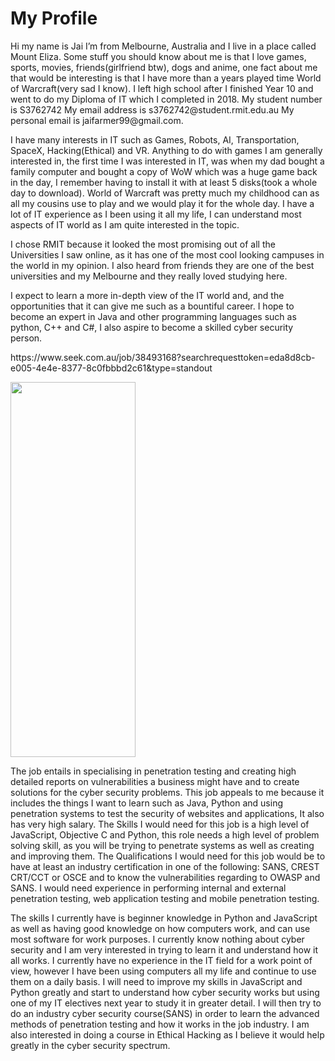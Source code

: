 # My Profile
<p>Hi my name is Jai I’m from Melbourne, Australia and I live in a place called Mount Eliza. Some stuff you should know about me is that I love games, sports, movies, friends(girlfriend btw), dogs and anime, one fact about me that would be interesting is that I have more than a years played time World of Warcraft(very sad I know). I left high school after I finished Year 10 and went to do my Diploma of IT which I completed in 2018. 
  My student number is S3762742 
  My email address is s3762742@student.rmit.edu.au 
  My personal email is jaifarmer99@gmail.com.</p>
<p> I have many interests in IT such as Games, Robots, AI, Transportation, SpaceX, Hacking(Ethical) and VR. Anything to do with games I am generally interested in, the first time I was interested in IT, was when my dad bought a family computer and bought a copy of WoW which was a huge game back in the day, I remember having to install it with at least 5 disks(took a whole day to download). World of Warcraft was pretty much my childhood can as all my cousins use to play and we would play it for the whole day. I have a lot of IT experience as I been using it all my life, I can understand most aspects of IT world as I am quite interested in the topic.</p>
<p>I chose RMIT because it looked the most promising out of all the Universities I saw online, as it has one of the most cool looking campuses in the world in my opinion. I also heard from friends they are one of the best universities and my Melbourne and they really loved studying here.</p>
<p>I expect to learn a more in-depth view of the IT world and, and the opportunities that it can give me such as a bountiful career. I hope to become an expert in Java and other programming languages such as python, C++ and C#, I also aspire to become a skilled cyber security person.</p>
<p>https://www.seek.com.au/job/38493168?searchrequesttoken=eda8d8cb-e005-4e4e-8377-8c0fbbbd2c61&type=standout</p>
<img src="https://i.imgur.com/awj07Ri.png" alt="" alt="Image" height="600" width="200"/>
<p>The job entails in specialising in penetration testing and creating high detailed reports on vulnerabilities a business might have and to create solutions for the cyber security problems. This job appeals to me because it includes the things I want to learn such as Java, Python and using penetration systems to test the security of websites and applications, It also has very high salary.
The Skills I would need for this job is a high level of JavaScript, Objective C and Python, this role needs a high level of problem solving skill, as you will be trying to penetrate systems as well as creating and improving them. The Qualifications I would need for this job would be to have at least an industry certification in one of the following: SANS, CREST CRT/CCT or OSCE and to know the vulnerabilities regarding to OWASP and SANS.  I would need experience in performing internal and external penetration testing, web application testing and mobile penetration testing.
 </p>
 <p>The skills I currently have is beginner knowledge in Python and JavaScript as well as having good knowledge on how computers work, and can use most software for work purposes. I currently know nothing about cyber security and I am very interested in trying to learn it and understand how it all works. I currently have no experience in the IT field for a work point of view, however I have been using computers all my life and continue to use them on a daily basis.
I will need to improve my skills in JavaScript and Python greatly and start to understand how cyber security works but using one of my IT electives next year to study it in greater detail. I will then try to do an industry cyber security course(SANS) in order to learn the advanced methods of penetration testing and how it works in the job industry. I am also interested in doing a course in Ethical Hacking as I believe it would help greatly in the cyber security spectrum.
</p>
 <p></p>
 <p></p>
 <p></p>
